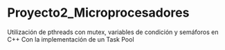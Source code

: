 # Proyecto2_Microprocesadores
Utilización de pthreads con mutex, variables de condición y semáforos en C++
Con la implementación de un Task Pool
